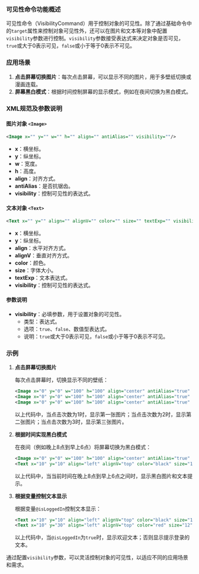 ### 可见性命令功能概述

可见性命令（VisibilityCommand）用于控制对象的可见性。除了通过基础命令中的`target`属性来控制对象可见性外，还可以在图片和文本等对象中配置`visibility`参数进行控制。`visibility`参数接受表达式来决定对象是否可见，`true`或大于0表示可见，`false`或小于等于0表示不可见。

### 应用场景

1. **点击屏幕切换图片**：每次点击屏幕，可以显示不同的图片，用于多壁纸切换或漫画连载。
2. **屏幕黑白模式**：根据时间控制屏幕的显示模式，例如在夜间切换为黑白模式。

### XML规范及参数说明

#### 图片对象 `<Image>`

```xml
<Image x="" y="" w="" h="" align="" antiAlias="" visibility=""/>
```

- **x**：横坐标。
- **y**：纵坐标。
- **w**：宽度。
- **h**：高度。
- **align**：对齐方式。
- **antiAlias**：是否抗锯齿。
- **visibility**：控制可见性的表达式。

#### 文本对象 `<Text>`

```xml
<Text x="" y="" align="" alignV="" color="" size="" textExp="" visibility=""/>
```

- **x**：横坐标。
- **y**：纵坐标。
- **align**：水平对齐方式。
- **alignV**：垂直对齐方式。
- **color**：颜色。
- **size**：字体大小。
- **textExp**：文本表达式。
- **visibility**：控制可见性的表达式。

#### 参数说明

- **visibility**：必填参数，用于设置对象的可见性。
    - 类型：表达式。
    - 选项：`true`、`false`、数值型表达式。
    - 说明：`true`或大于0表示可见，`false`或小于等于0表示不可见。

### 示例

1. **点击屏幕切换图片**

   每次点击屏幕时，切换显示不同的壁纸：

   ```xml
   <Image x="0" y="0" w="100" h="100" align="center" antiAlias="true" visibility="eq(#click_count, 1)"/>
   <Image x="0" y="0" w="100" h="100" align="center" antiAlias="true" visibility="eq(#click_count, 2)"/>
   <Image x="0" y="0" w="100" h="100" align="center" antiAlias="true" visibility="eq(#click_count, 3)"/>
   ```

   以上代码中，当点击次数为1时，显示第一张图片；当点击次数为2时，显示第二张图片；当点击次数为3时，显示第三张图片。

2. **根据时间实现黑白模式**

   在夜间（例如晚上8点到早上6点）将屏幕切换为黑白模式：

   ```xml
   <Image x="0" y="0" w="100" h="100" align="center" antiAlias="true" visibility="or(gt(@current_hour, 20), lt(@current_hour, 6))"/>
   <Text x="10" y="10" align="left" alignV="top" color="black" size="12" textExp="'Good night!'" visibility="or(gt(@current_hour, 20), lt(@current_hour, 6))"/>
   ```

   以上代码中，当当前时间在晚上8点到早上6点之间时，显示黑白图片和文本提示。

3. **根据变量控制文本显示**

   根据变量`@isLoggedIn`控制文本显示：

   ```xml
   <Text x="10" y="10" align="left" alignV="top" color="black" size="12" textExp="'Welcome!'" visibility="@isLoggedIn"/>
   <Text x="10" y="30" align="left" alignV="top" color="red" size="12" textExp="'Please log in.'" visibility="not(@isLoggedIn)"/>
   ```

   以上代码中，当`@isLoggedIn`为`true`时，显示欢迎文本；否则显示提示登录的文本。

通过配置`visibility`参数，可以灵活控制对象的可见性，以适应不同的应用场景和需求。